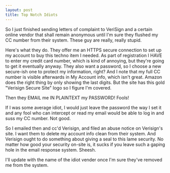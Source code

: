 ```yaml
---
layout: post
title: Top Notch Idiots 
---
```

<p>So I just finished sending letters of complaint to VeriSign and a certain online vendor that shall remain anonymous until I'm sure they flushed my CC number from their system. These guy are really, really stupid. </p><p>Here's what they do. They offer me an HTTPS secure connection to set up my account to buy this techno item I needed. As part of registration I HAVE to enter my credit card number, which is kind of annoying, but they're going to get it eventually anyway. They also want a password, so I choose a new secure-ish one to protect my information, right? And I note that my full CC number is visible afterwards in My Account info, which isn't great. Amazon does the right thing by only showing the last digits. But the site has this gold "Verisign Secure Site" logo so I figure I'm covered. </p><p>Then they EMAIL me IN PLAINTEXT my PASSWORD! Fools! </p><p>If I was some average idiot, I would just leave the password the way I set it and any fool who can intercept or read my email would be able to log in and suss my CC number. Not good. </p><p>So I emailed then and cc'd Verisign, and filed an abuse notice on Verisign's site. I want them to delete my account info clean from their system. And Verisign ought to do something about giving a seal to this lame security. No matter how good your security on-site is, it sucks if you leave such a gaping hole in the email response system. Sheesh. </p><p>I'll update with the name of the idiot vender once I'm sure they've removed me from the system. </p>
